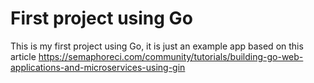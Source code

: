 # First project using Go

This is my first project using Go, it is just an example app based on this article https://semaphoreci.com/community/tutorials/building-go-web-applications-and-microservices-using-gin

